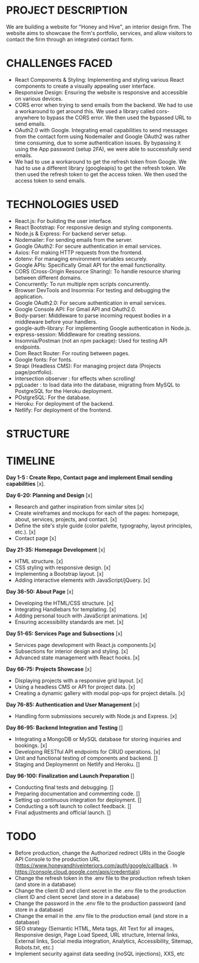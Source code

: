 # PROJECT DESCRIPTION
We are building a website for "Honey and Hive", an interior design firm. The website aims to showcase the firm's portfolio, services, and allow visitors to contact the firm through an integrated contact form.

# CHALLENGES FACED
- React Components & Styling: Implementing and styling various React components to create a visually appealing user interface.
- Responsive Design: Ensuring the website is responsive and accessible on various devices.
- CORS error when trying to send emails from the backend. We had to use a workaround to get around this. We used a library called cors-anywhere to bypass the CORS error. We then used the bypassed URL to send emails.
- OAuth2.0 with Google. Integrating email capabilities to send messages from the contact form using Nodemailer and Google OAuth2 was rather time consuming, due to some authentication issues. By bypassing it using the App password (setup 2FA), we were able to successfully send emails.
- We had to use a workaround to get the refresh token from Google. We had to use a different library (googleapis) to get the refresh token. We then used the refresh token to get the access token. We then used the access token to send emails.

# TECHNOLOGIES USED
- React.js: For building the user interface.
- React Bootstrap: For responsive design and styling components.
- Node.js & Express: For backend server setup.
- Nodemailer: For sending emails from the server.
- Google OAuth2: For secure authentication in email services.
- Axios: For making HTTP requests from the frontend.
- dotenv: For managing environment variables securely.
- Google APIs: Specifically Gmail API for the email functionality.
- CORS (Cross-Origin Resource Sharing): To handle resource sharing between different domains.
- Concurrently: To run multiple npm scripts concurrently.
- Browser DevTools and Insomnia: For testing and debugging the application.
- Google OAuth2.0: For secure authentication in email services.
- Google Console API: For Gmail API and OAuth2.0. 
- Body-parser: Middleware to parse incoming request bodies in a middleware before your handlers.
- google-auth-library: For implementing Google authentication in Node.js.
- express-session: Middleware for creating sessions.
- Insomnia/Postman (not an npm package): Used for testing API endpoints.
- Dom React Router: For routing between pages.
- Google fonts: For fonts. 
- Strapi (Headless CMS): For managing project data (Projects page/portfolio).
- Intersection observer : for effects when scrolling!
- pgLoader : to load data into the database, migrating from MySQL to PostgreSQL for the Heroku deployment.
- POstgreSQL: For the database.
- Heroku: For deployment of the backend.
- Netlify: For deployment of the frontend.

# STRUCTURE


# TIMELINE
**Day 1-5 : Create Repo, Contact page and implement Email sending capabilities** [x].

**Day 6-20: Planning and Design** [x]
- Research and gather inspiration from similar sites [x]
- Create wireframes and mockups for each of the pages: homepage, about, services, projects, and contact. [x]
- Define the site's style guide (color palette, typography, layout principles, etc.). [x]
- Contact page [x]

**Day 21-35: Homepage Development** [x]
- HTML structure. [x]
- CSS styling with responsive design. [x]
- Implementing a Bootstrap layout. [x]
- Adding interactive elements with JavaScript/jQuery. [x]

**Day 36-50: About Page** [x]
- Developing the HTML/CSS structure. [x]
- Integrating Handlebars for templating. [x]
- Adding personal touch with JavaScript animations. [x]
- Ensuring accessibility standards are met. [x]

**Day 51-65: Services Page and Subsections** [x]
- Services page development with React.js components.[x]
- Subsections for interior design and styling. [x]
- Advanced state management with React hooks. [x]

**Day 66-75: Projects Showcase** [x]
- Displaying projects with a responsive grid layout. [x]
- Using a headless CMS or API for project data. [x]
- Creating a dynamic gallery with modal pop-ups for project details. [x]

**Day 76-85: Authentication and User Management** [x]
- Handling form submissions securely with Node.js and Express. [x]

**Day 86-95: Backend Integration and Testing** []
- Integrating a MongoDB or MySQL database for storing inquiries and bookings. [x]
- Developing RESTful API endpoints for CRUD operations. [x]
- Unit and functional testing of components and backend. []
- Staging and Deploymennt on Netlify and Heroku. []

**Day 96-100: Finalization and Launch Preparation** []
- Conducting final tests and debugging. []
- Preparing documentation and commenting code. []
- Setting up continuous integration for deployment. []
- Conducting a soft launch to collect feedback. []
- Final adjustments and official launch. []

# TODO
- Before production, change the Authorized redirect URIs in the Google API Console to the production URL (https://www.honeyandhiveinteriors.com/auth/google/callback . In https://console.cloud.google.com/apis/credentials)
- Change the refresh token in the .env file to the production refresh token (and store in a database)
- Change the client ID and client secret in the .env file to the production client ID and client secret (and store in a database)
- Change the password in the .env file to the production password (and store in a database)
- Change the email in the .env file to the production email (and store in a database)
- SEO strategy (Semantic HTML, Meta tags, Alt Text for all images, Responsive design, Page Load Speed, URL structure, Internal links, External links, Social media integration, Analytics, Accessibility, Sitemap, Robots.txt, etc.)
- Implement security against data seeding (noSQL injections), XXS, etc
